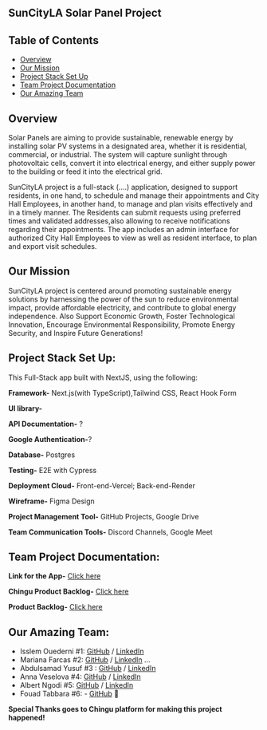 ## SunCityLA Solar Panel Project
## Table of Contents

* [Overview](#overview)
* [Our Mission](#Our-Mission)
* [Project Stack Set Up](#Project-Stack-Set-Up)
* [Team Project Documentation](#Team-Project-Documentation)
* [ Our Amazing Team](#Our-Amazing-Team)

## Overview
Solar Panels are aiming to provide sustainable, renewable energy by installing solar PV systems in a designated area, whether it is residential, commercial, or industrial. The system will capture sunlight through photovoltaic cells, convert it into electrical energy, and either supply power to the building or feed it into the electrical grid.

SunCityLA project is a full-stack (....) application, designed to support residents, in one hand, to schedule and manage their appointments and City Hall Employees, in another hand, to manage and plan visits effectively and in a timely manner. The  Residents can submit requests using preferred times and validated addresses,also allowing to receive notifications regarding their appointments. 
The app includes an admin interface for authorized City Hall Employees to view as well as resident interface, to plan and export visit schedules.

## Our Mission 
SunCityLA project is centered around promoting sustainable energy solutions by harnessing the power of the sun to reduce environmental impact, provide affordable electricity, and contribute to global energy independence. Also Support Economic Growth, Foster Technological Innovation, Encourage Environmental Responsibility, Promote Energy Security, and Inspire Future Generations! 

## Project Stack Set Up:
This Full-Stack app built with NextJS, using the following:

**Framework-** Next.js(with TypeScript),Tailwind CSS, React Hook Form

**UI library-** 

**API Documentation-** ?

**Google Authentication-**?

**Database-** Postgres

**Testing-** E2E with Cypress
 
**Deployment Cloud-** Front-end-Vercel; Back-end-Render

**Wireframe-** Figma Design

**Project Management Tool-** GitHub Projects, Google Drive

**Team Communication Tools-** Discord Channels, Google Meet


## Team Project Documentation:

**Link for the App-** [Click here](https://[github.com/orgs/chingu-voyages/projects/277/views/1](https://v52-tier3-team-35-v8ru.vercel.app/))

**Chingu Product Backlog-** [Click here](https://github.com/orgs/chingu-voyages/projects/277/views/1)

**Product Backlog-** [Click here](https://docs.google.com/document/d/1KYfGvCHYQ9AB2acP4Q80EEOivD5hVsxkwRixL91ZFto/edit?tab=t.0)
           

## Our Amazing Team:

- Isslem Ouederni #1: [GitHub](https://github.com/EslemOuederni) / [LinkedIn](https://www.linkedin.com/in/isslem-ouederni-858a13182/)
- Mariana Farcas #2: [GitHub](https://github.com/MarianaFarcas) / [LinkedIn](https://linkedin.com/in/mariana-f-6592661b5) ...
- Abdulsamad Yusuf #3 : [GitHub](https://github.com/samad13) / [LinkedIn](www.linkedin.com/in/abdulsamad-yusuf-ba0064178)
- Anna Veselova #4: [GitHub](https://github.com/AnyaVeselova) / [LinkedIn](https://www.linkedin.com/in/anna-veselova-3640752a0/)
- Albert Ngodi #5: [GitHub](https://github.com/ngodi) / [LinkedIn](https://linkedin.com/in/albertngodi)
- Fouad Tabbara #6: - [GitHub](https://github.com/fmtabbara) 🥷

**Special Thanks goes to Chingu platform for making this project happened!**
